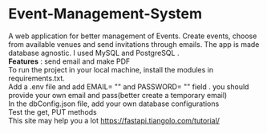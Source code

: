 # Event-Management-System
A web application for better management of Events. Create events, choose from available venues and send invitations through emails.
The app is made database agnostic. I used MySQL and PostgreSQL . <br>
**Features** : send email and make PDF <br>
To run the project in your local machine, install the modules in requirements.txt. <br>
Add a .env file and add EMAIL= "" and PASSWORD= "" field . you should provide your own email and pass(better create a temporary email)<br>
In the dbConfig.json file, add your own database configurations<br>
Test the get, PUT methods <br> 
This site may help you a lot https://fastapi.tiangolo.com/tutorial/
